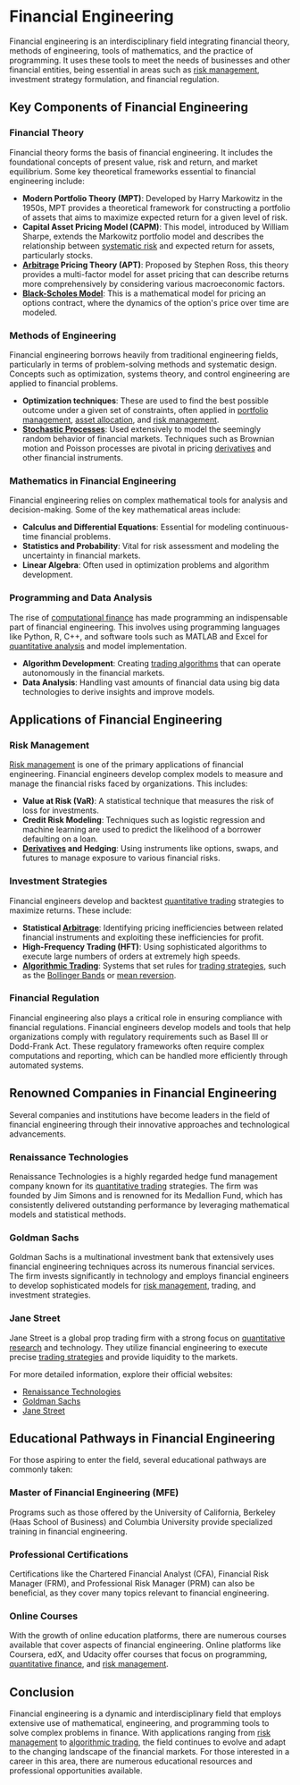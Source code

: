 # Financial Engineering

Financial engineering is an interdisciplinary field integrating financial theory, methods of engineering, tools of mathematics, and the practice of programming. It uses these tools to meet the needs of businesses and other financial entities, being essential in areas such as [risk management](../r/risk_management.md), investment strategy formulation, and financial regulation.

## Key Components of Financial Engineering

### Financial Theory

Financial theory forms the basis of financial engineering. It includes the foundational concepts of present value, risk and return, and market equilibrium. Some key theoretical frameworks essential to financial engineering include:

- **Modern Portfolio Theory (MPT)**: Developed by Harry Markowitz in the 1950s, MPT provides a theoretical framework for constructing a portfolio of assets that aims to maximize expected return for a given level of risk.
- **Capital Asset Pricing Model (CAPM)**: This model, introduced by William Sharpe, extends the Markowitz portfolio model and describes the relationship between [systematic risk](../s/systematic_risk.md) and expected return for assets, particularly stocks.
- **[Arbitrage](../a/arbitrage.md) Pricing Theory (APT)**: Proposed by Stephen Ross, this theory provides a multi-factor model for asset pricing that can describe returns more comprehensively by considering various macroeconomic factors.
- **[Black-Scholes Model](../b/black-scholes_model.md)**: This is a mathematical model for pricing an options contract, where the dynamics of the option's price over time are modeled.

### Methods of Engineering

Financial engineering borrows heavily from traditional engineering fields, particularly in terms of problem-solving methods and systematic design. Concepts such as optimization, systems theory, and control engineering are applied to financial problems.

- **Optimization techniques**: These are used to find the best possible outcome under a given set of constraints, often applied in [portfolio management](../p/portfolio_management.md), [asset allocation](../a/asset_allocation.md), and [risk management](../r/risk_management.md).
- **[Stochastic Processes](../s/stochastic_processes.md)**: Used extensively to model the seemingly random behavior of financial markets. Techniques such as Brownian motion and Poisson processes are pivotal in pricing [derivatives](../d/derivatives.md) and other financial instruments.

### Mathematics in Financial Engineering

Financial engineering relies on complex mathematical tools for analysis and decision-making. Some of the key mathematical areas include:

- **Calculus and Differential Equations**: Essential for modeling continuous-time financial problems.
- **Statistics and Probability**: Vital for risk assessment and modeling the uncertainty in financial markets.
- **Linear Algebra**: Often used in optimization problems and algorithm development.

### Programming and Data Analysis

The rise of [computational finance](../c/computational_finance.md) has made programming an indispensable part of financial engineering. This involves using programming languages like Python, R, C++, and software tools such as MATLAB and Excel for [quantitative analysis](../q/quantitative_analysis.md) and model implementation.

- **Algorithm Development**: Creating [trading algorithms](../t/trading_algorithms.md) that can operate autonomously in the financial markets.
- **Data Analysis**: Handling vast amounts of financial data using big data technologies to derive insights and improve models.

## Applications of Financial Engineering

### Risk Management

[Risk management](../r/risk_management.md) is one of the primary applications of financial engineering. Financial engineers develop complex models to measure and manage the financial risks faced by organizations. This includes:

- **Value at Risk (VaR)**: A statistical technique that measures the risk of loss for investments.
- **Credit Risk Modeling**: Techniques such as logistic regression and machine learning are used to predict the likelihood of a borrower defaulting on a loan.
- **[Derivatives](../d/derivatives.md) and Hedging**: Using instruments like options, swaps, and futures to manage exposure to various financial risks.

### Investment Strategies

Financial engineers develop and backtest [quantitative trading](../q/quantitative_trading.md) strategies to maximize returns. These include:

- **Statistical [Arbitrage](../a/arbitrage.md)**: Identifying pricing inefficiencies between related financial instruments and exploiting these inefficiencies for profit.
- **High-Frequency Trading (HFT)**: Using sophisticated algorithms to execute large numbers of orders at extremely high speeds.
- **[Algorithmic Trading](../a/algorithmic_trading.md)**: Systems that set rules for [trading strategies](../t/trading_strategies.md), such as the [Bollinger Bands](../b/bollinger_bands.md) or [mean reversion](../m/mean_reversion.md).

### Financial Regulation

Financial engineering also plays a critical role in ensuring compliance with financial regulations. Financial engineers develop models and tools that help organizations comply with regulatory requirements such as Basel III or Dodd-Frank Act. These regulatory frameworks often require complex computations and reporting, which can be handled more efficiently through automated systems.

## Renowned Companies in Financial Engineering

Several companies and institutions have become leaders in the field of financial engineering through their innovative approaches and technological advancements.

### Renaissance Technologies

Renaissance Technologies is a highly regarded hedge fund management company known for its [quantitative trading](../q/quantitative_trading.md) strategies. The firm was founded by Jim Simons and is renowned for its Medallion Fund, which has consistently delivered outstanding performance by leveraging mathematical models and statistical methods.

### Goldman Sachs

Goldman Sachs is a multinational investment bank that extensively uses financial engineering techniques across its numerous financial services. The firm invests significantly in technology and employs financial engineers to develop sophisticated models for [risk management](../r/risk_management.md), trading, and investment strategies.

### Jane Street

Jane Street is a global prop trading firm with a strong focus on [quantitative research](../q/quantitative_research.md) and technology. They utilize financial engineering to execute precise [trading strategies](../t/trading_strategies.md) and provide liquidity to the markets.

For more detailed information, explore their official websites:
- [Renaissance Technologies](https://www.rentec.com/)
- [Goldman Sachs](https://www.goldmansachs.com/)
- [Jane Street](https://www.janestreet.com/)

## Educational Pathways in Financial Engineering

For those aspiring to enter the field, several educational pathways are commonly taken:

### Master of Financial Engineering (MFE)

Programs such as those offered by the University of California, Berkeley (Haas School of Business) and Columbia University provide specialized training in financial engineering.

### Professional Certifications

Certifications like the Chartered Financial Analyst (CFA), Financial Risk Manager (FRM), and Professional Risk Manager (PRM) can also be beneficial, as they cover many topics relevant to financial engineering.

### Online Courses

With the growth of online education platforms, there are numerous courses available that cover aspects of financial engineering. Online platforms like Coursera, edX, and Udacity offer courses that focus on programming, [quantitative finance](../q/quantitative_finance.md), and [risk management](../r/risk_management.md).

## Conclusion

Financial engineering is a dynamic and interdisciplinary field that employs extensive use of mathematical, engineering, and programming tools to solve complex problems in finance. With applications ranging from [risk management](../r/risk_management.md) to [algorithmic trading](../a/algorithmic_trading.md), the field continues to evolve and adapt to the changing landscape of the financial markets. For those interested in a career in this area, there are numerous educational resources and professional opportunities available.

